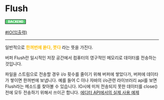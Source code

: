 # Flush

![Backend](../../2TAT1C/Label_Backend.png)

<a href="https://www.google.com/search?sxsrf=ALeKk01wE6yzhTLEg7y64doHNayV8gD58A%3A1604562916298&ei=5K-jX9zaEcfN-QbMs4_wDQ&q=io%EB%9E%80&oq=IOfks&gs_lcp=CgZwc3ktYWIQARgBMgQIIxAnMggIABDJAxDLATIECAAQDTIECAAQDTIECAAQDTIECAAQDTIECAAQDTIECAAQDTIECAAQDTIECAAQDVAAWABgtRJoAHAAeACAAY4CiAGOA5IBBTAuMS4xmAEAqgEHZ3dzLXdpesABAQ&sclient=psy-ab">#IO(입출력)</a>

---

일반적으로 <span style="color:#FFBF00; font-weight:bold;">한꺼번에 쏟다, 붓다</span> 라는 뜻을 가진다.

버퍼 Flush란 일시적인 저장 공간에서 컴퓨터의 영구적인 메모리로 데이터를 전송하는 것입니다.

파일을 스트림으로 전송할 경우 i/o 횟수를 줄이기 위해 버퍼에 쌓았다가, 버퍼에 데이타가 쌓이면 한꺼번에 보냅니다. 예를 들어 C 이나 자바의 i/o관련 라이브러리 api를 보면 Flush라는 메소드를 찾아볼 수 있습니다. IO시에 미처 전송되지 못한 데이터를 close() 전에 모두 전송하기 위해서 쓰이곤 합니다.
<a href="https://github.com/ProseMirror/prosemirror-view/blob/3a8bed5b73ee8db94b34242b16b2098bff9a6707/src/input.js#L249">에디터 API에서의 실제 사용 예제</a>
